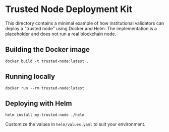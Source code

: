# Trusted Node Deployment Kit

This directory contains a minimal example of how institutional validators can deploy a
"trusted node" using Docker and Helm. The implementation is a placeholder and does
not run a real blockchain node.

## Building the Docker image

```
docker build -t trusted-node:latest .
```

## Running locally

```
docker run --rm trusted-node:latest
```

## Deploying with Helm

```
helm install my-trusted-node ./helm
```

Customize the values in `helm/values.yaml` to suit your environment.
